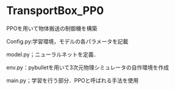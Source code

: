 # TransportBox_PP0
PPOを用いて物体搬送の制御機を構築

Config.py:学習環境，モデルの各パラメータを記載

model.py；ニューラルネットを定義．

env.py：pybulletを用いて3次元物理シミュレータの自作環境を作成

main.py；学習を行う部分．PPOと呼ばれる手法を使用
